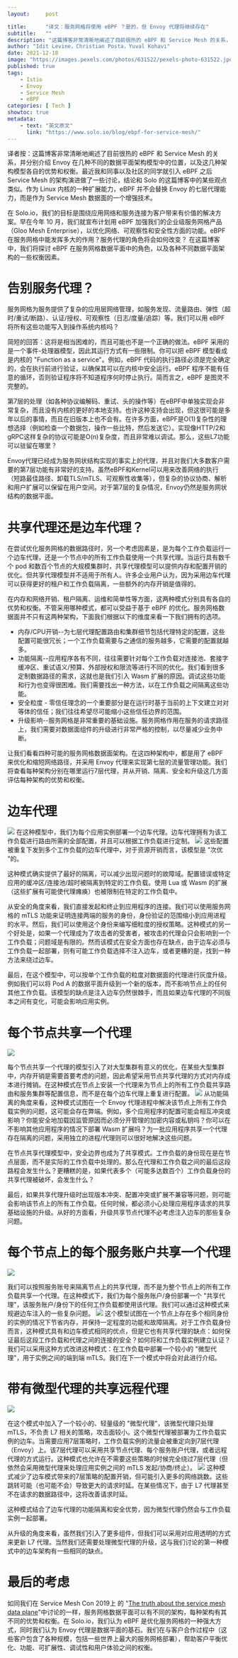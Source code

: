 ```yaml
---
layout:     post

title:      "译文：服务网格将使用 eBPF ？是的，但 Envoy 代理将继续存在"
subtitle:   ""
description: "这篇博客非常清晰地阐述了目前很热的 eBPF 和 Service Mesh 的关系，并分别介绍 Envoy 在几种不同的数据平面架构模型中的位置，以及这几种架构模型各自的优势和权衡。最近我和同事以及社区的同学就引入 eBPF 之后 Service Mesh 的架构演进做了一些讨论，结论和 Solo 的这篇博客中的某些观点类似。作为 Linux 内核的一种扩展能力，eBPF 并不会替换 Envoy 的七层代理能力，而是作为 Service Mesh 数据面的一个增强技术。"
author: "Idit Levine，Christian Posta，Yuval Kohavi"
date: 2021-12-18
image: "https://images.pexels.com/photos/631522/pexels-photo-631522.jpeg?cs=srgb&dl=pexels-quintin-gellar-631522.jpg&fm=jpg"
published: true
tags:
    - Istio
    - Envoy
    - Service Mesh
    - eBPF
categories: [ Tech ]
showtoc: true
metadata:
    - text: "英文原文"
      link: "https://www.solo.io/blog/ebpf-for-service-mesh/"
---
```


译者按：这篇博客非常清晰地阐述了目前很热的 eBPF 和 Service Mesh 的关系，并分别介绍 Envoy 在几种不同的数据平面架构模型中的位置，以及这几种架构模型各自的优势和权衡。最近我和同事以及社区的同学就引入 eBPF 之后 Service Mesh 的架构演进做了一些讨论，结论和 Solo 的这篇博客中的某些观点类似。作为 Linux 内核的一种扩展能力，eBPF 并不会替换 Envoy 的七层代理能力，而是作为 Service Mesh 数据面的一个增强技术。

在 Solo.io，我们的目标是围绕应用网络和服务连接为客户带来有价值的解决方案。早在今年 10 月，我们就宣布计划用 eBPF 加强我们的企业级服务网格产品（Gloo Mesh Enterprise），以优化网络、可观察性和安全性方面的功能。eBPF 在服务网格中能发挥多大的作用？服务代理的角色将会如何改变？ 在这篇博客中，我们将探讨 eBPF 在服务网格数据平面中的角色，以及各种不同数据平面架构的一些权衡因素。

# 告别服务代理？

服务网格为服务提供了复杂的应用层网络管理，如服务发现、流量路由、弹性（超时/重试/断路）、认证/授权、可观察性（日志/度量/追踪）等。我们可以用 eBPF 将所有这些功能写入到操作系统内核吗？

简短的回答：这将是相当困难的，而且可能也不是一个正确的做法。eBPF 采用的是一个事件-处理器模型，因此其运行方式有一些限制。你可以把 eBPF 模型看成是内核的 "Function as a service"。例如，eBPF 代码的执行路径必须是完全确定的，会在执行前进行验证，以确保其可以在内核中安全运行。eBPF 程序不能有任意的循环，否则验证程序将不知道程序何时停止执行。简而言之，eBPF 是图灵不完整的。

第7层的处理（如各种协议编解码、重试、头的操作等）在eBPF中单独实现会非常复杂，而且没有内核的更好的本地支持。也许这种支持会出现，但这很可能是多年以后的事情，而且在旧版本上也不会有。在许多方面，eBPF是O(1)复杂性的理想选择（例如检查一个数据包，操作一些比特，然后发送它）。实现像HTTP/2和gRPC这样复杂的协议可能是O(n)复杂度，而且非常难以调试。那么，这些L7功能可以驻留在哪里？

Envoy代理已经成为服务网状结构实现的事实上的代理，并且对我们大多数客户需要的第7层功能有非常好的支持。虽然eBPF和Kernel可以用来改善网络的执行（短路最佳路径、卸载TLS/mTLS、可观察性收集等），但复杂的协议协商、解析和用户扩展可以保留在用户空间。对于第7层的复杂情况，Envoy仍然是服务网状结构的数据平面。

# 共享代理还是边车代理？

在尝试优化服务网格的数据路径时，另一个考虑因素是，是为每个工作负载运行一个边车代理，还是一个节点中的所有工作负载使用一个共享代理。当运行具有数千个 pod 和数百个节点的大规模集群时，共享代理模型可以提供内存和配置开销的优化。但共享代理模型并不适用于所有人。许多企业用户认为，因为采用边车代理可以获得更好的租户和工作负载隔离，一些额外的内存开销是值得的。

在内存和网络开销、租户隔离、运维和简单性等方面，这两种模式分别具有各自的优势和权衡。不管采用哪种模式，都可以受益于基于 eBPF 的优化。服务网格数据面并不只有这两种架构，下面我们根据以下的维度来看一下我们拥有的选项。

* 内存/CPU开销--为七层代理配置路由和集群细节包括代理特定的配置，这些配置可能很冗长；一个工作负载需要与之通信的服务越多，它需要的配置就越多。
* 功能隔离--应用程序各有不同，往往需要针对每个工作负载对连接池、套接字缓冲区、重试语义/预算、外部授权和限流等进行不同的优化。我们看到很多定制数据路径的需求，这就也是我们引入 Wasm 扩展的原因。调试这些功能和行为也变得很困难。我们需要找出一种方法，以在工作负载之间隔离这些功能。
* 安全粒度 - 零信任理念的一个重要部分是在运行时基于当前的上下文建立对对等体的信任；我们往往希望尽可能缩小这些信任边界的范围。
* 升级影响--服务网格是非常重要的基础设施。服务网格作用在服务的请求路径上，我们需要对数据面组件的升级进行非常严格的控制，以尽量减少业务中断。


让我们看看四种可能的服务网格数据面架构。在这四种架构中，都是用了 eBPF 来优化和缩短网络路径，并采用 Envoy 代理来实现第七层的流量管理功能。我们将查看每种架构分别在哪里运行7层代理，并从开销、隔离、安全和升级这几方面评估每种架构的优势和权衡。

# 边车代理

![](https://www.solo.io/wp-content/uploads/2021/12/Img1-1.png)
在这种模型中，我们为每个应用实例部署一个边车代理。边车代理拥有为该工作负载进行路由所需的全部配置，并且可以根据工作负载进行定制。
![](https://www.solo.io/wp-content/uploads/2021/12/Img1a.png)
这些配置被重复下发到多个工作负载的边车代理中，对于资源开销而言，该模型是 "次优 "的。

这种模式确实提供了最好的隔离，可以减少出现问题时的故障域。配置错误或特定应用的缓冲区/连接池/超时被隔离到特定的工作负载。使用 Lua 或 Wasm 的扩展（这些扩展有可能使代理瘫痪）也被限制在特定的工作负载中。

从安全的角度来看，我们直接发起和终止到应用程序的连接。我们可以使用服务网格的 mTLS 功能来证明连接两端的服务的身份，身份验证的范围缩小到应用进程的水平。然后，我们可以使用这个身份来编写细粒度的授权策略。这种模式的另一个好处是，如果一个代理成为了攻击者的受害者，被攻击的代理会只会影响到一个工作负载；问题域是有限的。然而该模式在安全方面也存在缺点，由于边车必须与工作负载一起部署，则有可能工作负载选择不注入边车，或者更糟的是，找到一种方法来绕过边车。

最后，在这个模型中，可以按单个工作负载的粒度对数据面的代理进行灰度升级。例如我们可以将 Pod A 的数据平面升级到一个新的版本，而不影响节点上的任何其他工作负载。该模型的缺点是注入边车仍然很棘手，而且如果边车代理的不同版本之间有变化，可能会影响应用实例。

# 每个节点共享一个代理
![](https://www.solo.io/wp-content/uploads/2021/12/Img2-2.png)

每个节点共享一个代理的模型引入了对大型集群有意义的优化，在某些大型集群中，内存开销是需要首要考虑的问题，因此希望采用节点共享代理的方式对内存成本进行摊销。在这种模式在节点上安装一个代理来为节点上的所有工作负载共享路由和服务集群等配置信息，而不是在每个边车代理上重复进行配置。
![](https://www.solo.io/wp-content/uploads/2021/12/Img2-1.png)
从功能隔离的角度来看，这种模式试图在一个 Envoy 代理进程中解决该节点上所有工作负载实例的问题，这可能会存在弊端。例如，多个应用程序的配置可能会相互冲突或影响？你能安全地加载因监管原因而必须分开管理的加密内容或私钥吗？你可以在不影响其他应用程序的情况下部署 Wasm 扩展吗？为一批应用程序共享一个代理存在隔离的问题，采用独立的进程/代理则可以很好地解决这些问题。

在节点共享代理模型中，安全边界也成为了共享模式。工作负载的身份现在是在节点层面，而不是实际的工作负载中处理的。那么在代理和工作负载之间的最后这段路程会发生什么？更糟糕的是，如果代表多个（可能多达数百个）工作负载身份的共享代理被破坏，会发生什么？

最后，如果共享代理升级时出现版本冲突、配置冲突或扩展不兼容等问题，则可能会影响该节点上的所有工作负载。任何时候，都必须小心处理应用程序请求的共享基础设施的升级。从好的方面看，升级共享节点代理不必考虑注入边车的那些复杂问题。

# 每个节点上的每个服务账户共享一个代理
![](https://www.solo.io/wp-content/uploads/2021/12/Img3-2.png)

我们可以按照服务账号来隔离节点上的共享代理，而不是为整个节点上的所有工作负载共享一个代理。在这种模式下，我们为每个服务账户/身份部署一个 "共享代理"，该服务账户/身份下的任何工作负载都使用该代理。我们可以通过这种模式来规避边车注入的一些复杂问题。
![](https://www.solo.io/wp-content/uploads/2021/12/Img3-1.png)
这个模型试图在一个节点上存在多个相同身份的实例的情况下节省内存，并保持一定程度的功能和故障隔离。对于工作负载身份而言，这种模式具有和边车模式相同的优点，但是它也有共享代理的缺点：如何保证最后这段工作负载和代理之间的连接的安全？如何将和工作负载实例建立认证？我们可以采用这种方式改进这种模式：在工作负载中部署一个较小的 "微型代理"，用于实例之间的端到端 mTLS。我们在下一个模式中将会对此进行介绍。

# 带有微型代理的共享远程代理
![](https://www.solo.io/wp-content/uploads/2021/12/remote-proxy-with-micro-proxy.png)

在这个模式中加入了一个较小的、轻量级的 "微型代理"，该微型代理只处理 mTLS，不负责 L7 相关的策略，攻击面较小。这个微型代理被部署为工作负载实例的边车。当需要应用7层策略时，工作负载实例的流量会被重定向到7层代理（Envoy）上。该7层代理可以采用共享节点代理、每个服务账户代理，或者远程代理的方式运行。这种模式也允许在不需要这些策略的时候完全绕过7层代理（但依然会采用微型代理来处理应用实例之间的 mTLS 发起/协商/终止）。
![](https://www.solo.io/wp-content/uploads/2021/12/Img4-1.png)
这种模式减少了边车模式带来的7层策略的配置开销，但可能引入更多的网络跳数。这些跳转可能（也可能不会）导致更大的请求时延。在某些情况下，由于 L7 代理甚至不在请求的数据路径中，这将改善请求时延。

这种模式结合了边车代理的功能隔离和安全优势，因为微型代理仍然会与工作负载实例一起部署。

从升级的角度来看，虽然我们引入了更多组件，但我们可以采用对应用透明的方式来更新 L7 代理。当然我们还需要处理微型代理的升级，这与我们讨论的第一种模式中的边车架构有一些相同的缺点。

# 最后的考虑
如同我们在 Service Mesh Con 2019上 的 "[The truth about the service mesh data plane](https://www.youtube.com/watch?v=bmf0JQtDJL4)"中讨论的一样，服务网格数据平面可以有不同的架构，每种架构有其不同的优势和权衡。在 Solo.io，我们认为 eBPF 是优化服务网格的一种强大方式，同时我们认为 Envoy 代理是数据平面的基石。我们在与客户合作过程中（这些客户包含了各种规模，包括一些世界上最大的服务网格部署），帮助客户平衡优化、功能、可扩展性、调试性和用户体验之间的权衡。